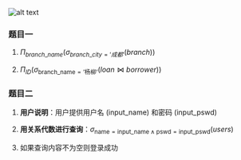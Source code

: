 ![alt text](image-1.png)
### 题目一
1. $\Pi_{branch\_name}(\sigma_{branch\_city='成都'}(branch))$

2. $\Pi_{ID}(\sigma_{\text{branch\_name} = \text{'杨柳'}}(loan \bowtie borrower))$

### 题目二
1. **用户说明**：用户提供用户名 (input_name) 和密码 (input_pswd)

2. **用关系代数进行查询**：$\sigma_{\text{name} = \text{input\_name} \land \text{pswd} = \text{input\_pswd}}(users)$

3. 如果查询内容不为空则登录成功